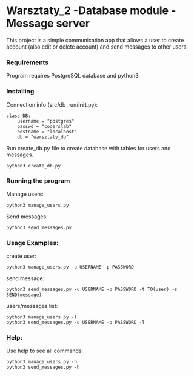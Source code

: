 # Warsztaty_2 -Database module - Message server
This project is a simple communication app that allows a user to create account (also edit or delete account) and send messages to other users.
### Requirements
Program requires PostgreSQL database and python3.
### Installing
Connection info (src/db_run/__init__.py): 
```
class DB:
    username = "postgres"
    passwd = "coderslab"
    hostname = "localhost"
    db = "warsztaty_db"
```

Run create_db.py file to create database with tables for users and messages.
```
python3 create_db.py
```
### Running the program
Manage users:
```
python3 manage_users.py
```
Send messages:
```
python3 send_messages.py
```
### Usage Examples:
create user:
```
python3 manage_users.py -u USERNAME -p PASSWORD
```
send message:
```
python3 send_messages.py -u USERNAME -p PASSWORD -t TO(user) -s SEND(message)

```
users/messages list:
```
python3 manage_users.py -l
python3 send_messages.py -u USERNAME -p PASSWORD -l

```
### Help:
Use help to see all commands:
```
python3 manage_users.py -h
python3 send_messages.py -h

```
